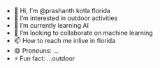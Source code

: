 - 👋 Hi, I’m @prashanth kotla florida
- 👀 I’m interested in outdoor activities
- 🌱 I’m currently learning AI
- 💞️ I’m looking to collaborate on machine learning
- 📫 How to reach me inlive in florida
- 😄 Pronouns: ...
- ⚡ Fun fact: ...outdoor

<!---
prashanthkotla/prashanthkotla is a ✨ special ✨ repository because its `README.md` (this file) appears on your GitHub profile.
You can click the Preview link to take a look at your changes.
--->
